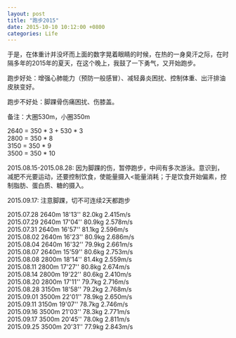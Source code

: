 ```yaml
---
layout: post
title: "跑步2015"
date: 2015-10-10 10:12:00 +0800
categories: Life
--- 
```

于是，在体重计并没坏而上面的数字晃着眼睛的时候，在热的一身臭汗之际，在时隔多年的2015年的夏天，在这个晚上，我鼓了一下勇气，又开始跑步。

跑步好处：增强心肺能力（预防一般感冒）、减轻鼻炎困扰、控制体重、出汗排油皮肤变好。  

跑步不好处：脚踝骨伤痛困扰、伤膝盖。 

备注：大圈530m，小圈350m

2640 = 350 * 3 + 530 * 3  
2800 = 350 * 8  
3150 = 350 * 9  
3500 = 350 * 10  

2015.08.15-2015.08.28: 因为脚踝的伤，暂停跑步，中间有多次游泳。意识到，减肥不光要运动，还要控制饮食，使能量摄入<能量消耗；于是饮食开始偏素，控制脂肪、蛋白质、糖的摄入。 

2015.09.17: 注意脚踝，切不可连续2天都跑步 

2015.07.28  2640m  18'13''  82.0kg  2.415m/s  
2015.07.29  2640m  17'04''  80.9kg  2.578m/s  
2015.07.31  2640m  16'57''  81.1kg  2.596m/s  
2015.08.02  2640m  16'23''  80.9kg  2.686m/s  
2015.08.04  2640m  16'32''  79.9kg  2.661m/s  
2015.08.07  2640m  15'59''  80.6kg  2.753m/s  
2015.08.08  2800m  18'14''  81.4kg  2.559m/s  
2015.08.11  2800m  17'27''  80.8kg  2.674m/s  
2015.08.14  2800m  19'22''  80.6kg  2.410m/s  
2015.08.20  2800m  17'11''  79.7kg  2.716m/s  
2015.08.28  3150m  18'58''  79.2kg  2.768m/s  
2015.09.01  3500m  22'01''  78.9kg  2.650m/s  
2015.09.11  3150m  19'07''  78.7kg  2.746m/s  
2015.09.16  3500m  21'03''  78.3kg  2.771m/s  
2015.09.17  3500m  20'45''  78.0kg  2.811m/s  
2015.09.25  3500m  20'31''  77.9kg  2.843m/s  

